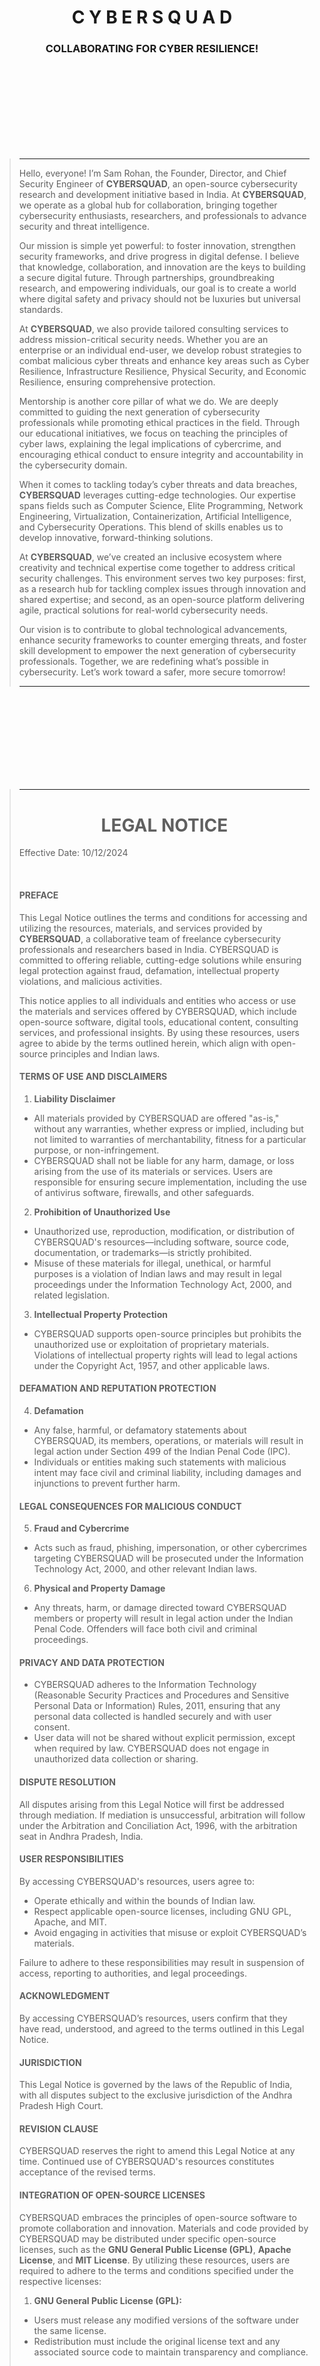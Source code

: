 <br>
<br>
<br>
<br>
<br>
<br>
<br>
<br>


<h1 align="center">C Y B E R S Q U A D</h1>
<h3 align="center">COLLABORATING FOR CYBER RESILIENCE!</h3>


<br>
<br>
<br>
<br>
<br>
<br>
<br>
<br>


>
> ---
>
>
> Hello, everyone! I’m Sam Rohan, the Founder, Director, and Chief Security Engineer of **CYBERSQUAD**, an open-source cybersecurity research and development initiative based in India. At **CYBERSQUAD**, we operate as a global hub for collaboration, bringing together cybersecurity enthusiasts, researchers, and professionals to advance security and threat intelligence.  
>
> Our mission is simple yet powerful: to foster innovation, strengthen security frameworks, and drive progress in digital defense. I believe that knowledge, collaboration, and innovation are the keys to building a secure digital future. Through partnerships, groundbreaking research, and empowering individuals, our goal is to create a world where digital safety and privacy should not be luxuries but universal standards.  
>
> At **CYBERSQUAD**, we also provide tailored consulting services to address mission-critical security needs. Whether you are an enterprise or an individual end-user, we develop robust strategies to combat malicious cyber threats and enhance key areas such as Cyber Resilience, Infrastructure Resilience, Physical Security, and Economic Resilience, ensuring comprehensive protection.  
>
> Mentorship is another core pillar of what we do. We are deeply committed to guiding the next generation of cybersecurity professionals while promoting ethical practices in the field. Through our educational initiatives, we focus on teaching the principles of cyber laws, explaining the legal implications of cybercrime, and encouraging ethical conduct to ensure integrity and accountability in the cybersecurity domain.  
>
> When it comes to tackling today’s cyber threats and data breaches, **CYBERSQUAD** leverages cutting-edge technologies. Our expertise spans fields such as Computer Science, Elite Programming, Network Engineering, Virtualization, Containerization, Artificial Intelligence, and Cybersecurity Operations. This blend of skills enables us to develop innovative, forward-thinking solutions.  
>
> At **CYBERSQUAD**, we’ve created an inclusive ecosystem where creativity and technical expertise come together to address critical security challenges. This environment serves two key purposes: first, as a research hub for tackling complex issues through innovation and shared expertise; and second, as an open-source platform delivering agile, practical solutions for real-world cybersecurity needs.  
>
> Our vision is to contribute to global technological advancements, enhance security frameworks to counter emerging threats, and foster skill development to empower the next generation of cybersecurity professionals. Together, we are redefining what’s possible in cybersecurity. Let’s work toward a safer, more secure tomorrow!  
>
>
> ---  
>

 

<br>
<br>
<br>
<br>
<br>
<br>
<br>
<br>


> ---  
>
> <h1 align="center">LEGAL NOTICE</h1>
>
>
>
> Effective Date: 10/12/2024
>
> <BR>
>
>
> #### **PREFACE**  
> This Legal Notice outlines the terms and conditions for accessing and utilizing the resources, materials, and services provided by **CYBERSQUAD**, a collaborative team of freelance cybersecurity professionals and researchers based in India. CYBERSQUAD is committed to offering reliable, cutting-edge solutions while ensuring legal protection against fraud, defamation, intellectual property violations, and malicious activities.  
>
> This notice applies to all individuals and entities who access or use the materials and services offered by CYBERSQUAD, which include open-source software, digital tools, educational content, consulting services, and professional insights. By using these resources, users agree to abide by the terms outlined herein, which align with open-source principles and Indian laws.  
>
>
> #### **TERMS OF USE AND DISCLAIMERS**  
>
> 1. **Liability Disclaimer**  
>   - All materials provided by CYBERSQUAD are offered "as-is," without any warranties, whether express or implied, including but not limited to warranties of merchantability, fitness for a particular purpose, or non-infringement.  
>   - CYBERSQUAD shall not be liable for any harm, damage, or loss arising from the use of its materials or services. Users are responsible for ensuring secure implementation, including the use of antivirus software, firewalls, and other safeguards.  
>
> 2. **Prohibition of Unauthorized Use**  
>   - Unauthorized use, reproduction, modification, or distribution of CYBERSQUAD's resources—including software, source code, documentation, or trademarks—is strictly prohibited.  
>   - Misuse of these materials for illegal, unethical, or harmful purposes is a violation of Indian laws and may result in legal proceedings under the Information Technology Act, 2000, and related legislation.  
>
> 3. **Intellectual Property Protection**  
>   - CYBERSQUAD supports open-source principles but prohibits the unauthorized use or exploitation of proprietary materials. Violations of intellectual property rights will lead to legal actions under the Copyright Act, 1957, and other applicable laws.  
>
>
> #### **DEFAMATION AND REPUTATION PROTECTION**  
>
> 4. **Defamation**  
>   - Any false, harmful, or defamatory statements about CYBERSQUAD, its members, operations, or materials will result in legal action under Section 499 of the Indian Penal Code (IPC).  
>   - Individuals or entities making such statements with malicious intent may face civil and criminal liability, including damages and injunctions to prevent further harm.  
>
>
> #### **LEGAL CONSEQUENCES FOR MALICIOUS CONDUCT**  
>
> 5. **Fraud and Cybercrime**  
>   - Acts such as fraud, phishing, impersonation, or other cybercrimes targeting CYBERSQUAD will be prosecuted under the Information Technology Act, 2000, and other relevant Indian laws.  
>
> 6. **Physical and Property Damage**  
>   - Any threats, harm, or damage directed toward CYBERSQUAD members or property will result in legal action under the Indian Penal Code. Offenders will face both civil and criminal proceedings.  
>
>
> #### **PRIVACY AND DATA PROTECTION**  
> - CYBERSQUAD adheres to the Information Technology (Reasonable Security Practices and Procedures and Sensitive Personal Data or Information) Rules, 2011, ensuring that any personal data collected is handled securely and with user consent.  
> - User data will not be shared without explicit permission, except when required by law. CYBERSQUAD does not engage in unauthorized data collection or sharing.  
>
>
> #### **DISPUTE RESOLUTION**  
> All disputes arising from this Legal Notice will first be addressed through mediation. If mediation is unsuccessful, arbitration will follow under the Arbitration and Conciliation Act, 1996, with the arbitration seat in Andhra Pradesh, India.  
>
>
> #### **USER RESPONSIBILITIES**  
> By accessing CYBERSQUAD's resources, users agree to:  
> - Operate ethically and within the bounds of Indian law.  
> - Respect applicable open-source licenses, including GNU GPL, Apache, and MIT.  
> - Avoid engaging in activities that misuse or exploit CYBERSQUAD’s materials.  
>
> Failure to adhere to these responsibilities may result in suspension of access, reporting to authorities, and legal proceedings.  
>
>
> #### **ACKNOWLEDGMENT**  
> By accessing CYBERSQUAD’s resources, users confirm that they have read, understood, and agreed to the terms outlined in this Legal Notice.  
>
> #### **JURISDICTION**  
> This Legal Notice is governed by the laws of the Republic of India, with all disputes subject to the exclusive jurisdiction of the Andhra Pradesh High Court.  
>
> #### **REVISION CLAUSE**  
> CYBERSQUAD reserves the right to amend this Legal Notice at any time. Continued use of CYBERSQUAD's resources constitutes acceptance of the revised terms.  
>
>
>
> #### **INTEGRATION OF OPEN-SOURCE LICENSES**  
> CYBERSQUAD embraces the principles of open-source software to promote collaboration and innovation. Materials and code provided by CYBERSQUAD may be distributed under specific open-source licenses, such as the **GNU General Public License (GPL)**, **Apache License**, and **MIT License**. By utilizing these resources, users are required to adhere to the terms and conditions specified under the respective licenses:  
>
> 1. **GNU General Public License (GPL):**  
>   - Users must release any modified versions of the software under the same license.  
>   - Redistribution must include the original license text and any associated source code to maintain transparency and compliance.  
>
> 2. **Apache License:**  
>   - Users are allowed to modify, use, and distribute the code, but must include proper attribution to the original authors.  
>   - A notice of any modifications must also be clearly stated in the redistributed version.  
>
> 3. **MIT License:**  
>   - Offers maximum flexibility by requiring only that users provide proper attribution to the original developers.  
>   - Users can freely use, modify, or integrate the code in proprietary projects without additional obligations.  
>
>
> **User Responsibility:**  
> By accessing or using materials provided under these open-source licenses, users agree to:  
> - Respect the obligations outlined in the respective licenses.  
> - Avoid infringing on the intellectual property rights of CYBERSQUAD or other contributors.  
> - Ensure compliance with license terms when redistributing or modifying open-source resources.  
>
> Failure to comply with these requirements constitutes a violation of the applicable license and may lead to legal actions to enforce the terms of use.  
>
> <br>
> <br>
>
> **Signed**: 
>
> **[Sam Rohan](https://x.com/_samrohan_),**
> 
> Founder, Director, and Chief Security Engineer at CYBERSQUAD, India.
>
>
> 
> ---  



 
<br>
<br>
<br>
<br>
<br>
<br>
<br>
<br>




<h2 align="center">OUR BUSINESS PHILOSOPHY, COMMITMENT AND CORE VALUES</h2>

<br>

> ----------
>
> AT THE CORE OF OUR BUSINESS LIES A STEADFAST COMMITMENT TO EXCELLENCE, INTEGRITY, AND EMPOWERMENT. HERE'S A GLIMPSE INTO OUR PHILOSOPHY AND THE UNWAVERING COMMITMENT WE HOLD TOWARDS OUR BUSINESS, CLIENTS, AND COLLABORATIVE TEAMS:
>
> ![img004](https://github.com/user-attachments/assets/19a75699-806d-4da7-a67b-336d59667b90)
>
> ----------
 
<br>

<h3 align="center">BUSINESS PHILOSOPHY</h3>

<br>


| **Principle**            | **Description** |
|--------------------------|-----------------|
| **Quality is Paramount** | Excellence isn't just a goal; it's ingrained in the very fabric of our business. We strive tirelessly to achieve and uphold the highest standards of quality in both products and services. Through continuous evaluation, refinement, and innovation, we ensure that every aspect of our business reflects this unwavering commitment to excellence. |
| **Customer-Centricity**  | Our customers are the driving force behind everything we do. We prioritize active listening, empathy, and understanding to craft solutions that not only meet but exceed their expectations. By placing our customers at the heart of our business, we ensure that their needs are authentically addressed, fostering long-lasting relationships built on trust and satisfaction. |
| **Empowering Our Team**  | Trust, empowerment, and collaboration form the foundation of our business operations. We believe in decentralizing authority and fostering a culture of autonomy and accountability within our collaborative teams. By empowering individuals to make informed decisions and drive innovation, we create an environment where everyone can thrive and contribute to our collective success. |
| **Continuous Improvement** | Embracing a culture of perpetual progress is key to staying ahead in today's dynamic landscape. Guided by scientific precision and a relentless commitment to excellence, we continuously refine our processes and embrace innovation to remain at the forefront of technological advancements. |
| **Optimism and Vision**  | We maintain an unwaveringly optimistic outlook, fueled by a deep-seated belief in our capacity to effect positive change. Our shared passion, vision, and commitment inspire not only our collaborative teams but also our business partners and stakeholders, propelling us towards a future filled with boundless possibilities. |
| **Innovation and Simplicity** | We believe in fostering a culture where creative ideas flourish. By embracing external influences, encouraging cross-industry learning, and promoting innovative thinking within our teams, we simplify processes to enhance efficiency and effectiveness. |
| **Ethical Leadership**   | Upholding the highest standards of integrity and ethics in all our actions, we ensure our decisions are not only profitable but also morally sound and socially responsible. |

<br>

<h3 align="center">COMMITMENT</h3>

<br>

| **Principle**                          | **Description** |
|----------------------------------------|-----------------|
| **Prioritizing Customer Needs**        | We are committed to prioritizing customer needs and building trust by fostering innovation and simplifying processes. By making sound judgments and considering diverse perspectives, we ensure that every decision is informed and aligned with our customers' best interests. |
| **Continuous Learning and Improvement**| We cultivate a culture of continuous learning and improvement, constantly seeking new possibilities and investing in the growth of our collaborative teams. Setting high-quality standards and encouraging creativity and ambition allow us to serve our customers effectively and achieve exceptional results. |
| **Creating an Inclusive Work Environment** | We firmly establish equal rights and responsibilities for all, promoting diversity, equality, and inclusion within our collaborative teams. By fostering open communication, transparency, and accountability, we create a safe, productive, and enjoyable work environment where everyone can thrive. |
| **Embracing Change and Accountability**| We embrace change and foster adaptability, setting clear expectations and holding individuals accountable for their actions. Upholding the highest ethical standards and prioritizing emotional intelligence, we lead by example and inspire others to embrace continuous improvement and learning. |
| **Commitment to Social Responsibility** | We recognize our impact on the larger ecosystem and commit to sustainable practices that benefit society as a whole. Our dedication to corporate social responsibility ensures we contribute positively to our communities and the environment. |
| **Innovation and Excellence**          | We set high standards and drive our teams to deliver quality products and services. Relentlessly pursuing excellence, we ensure problems are solved effectively, and innovation is a constant pursuit. |
| **Building Trust and Communication**   | We establish trust through attentive listening, open communication, and respectful interactions. Leading by example, we embrace self-critique and benchmark against the best to foster a culture of trust and transparency. |
 
<br>

<h3 align="center">CORE VALUES</h3>

<br>

| **Core Value**                      | **Description** |
|-------------------------------------|-----------------|
| **Integrity**                       | Demonstrating honesty, transparency, and ethical behavior in all actions and decisions, fostering trust and building strong, long-lasting relationships with clients, partners, and team members. |
| **Innovation**                      | Encouraging creativity, continuous improvement, and the development of new ideas by creating an environment that promotes experimentation, risk-taking, and forward-thinking strategies. |
| **Accountability**                  | Taking responsibility for one’s actions, ensuring the achievement of goals, and maintaining a culture of reliability and commitment to delivering on promises to customers and stakeholders. |
| **Collaboration**                   | Promoting teamwork, open communication, and cooperation across the organization to harness the collective expertise and creativity of our people for exceptional results. |
| **Customer Focus**                  | Prioritizing the needs of customers and striving to exceed their expectations by delivering products and services that reflect our dedication to quality, reliability, and value. |
| **Excellence**                      | Pursuing the highest quality in products, services, and performance, continuously striving for improvement to maintain superior standards in all aspects of our business. |
| **Respect**                         | Treating everyone with dignity, empathy, and fairness, regardless of their background or position, and fostering a culture where all voices are heard and valued. |
| **Sustainability**                  | Embracing environmentally responsible practices and working towards long-term success, integrating sustainability into our operations for positive societal impact. |
| **Diversity and Inclusion**         | Valuing and promoting a diverse and inclusive work environment where all employees feel valued, empowered, and encouraged to bring their whole selves to work. |
| **Agility**                         | Adapting to change and quickly responding to market needs and challenges by remaining flexible, resilient, and forward-thinking in a dynamic environment. |
| **Empowerment**                     | Encouraging employees to take initiative, make decisions, and drive the company forward by providing them with the necessary tools, resources, and authority to succeed. |
| **Social Responsibility**           | Giving back to the community and promoting positive social impact through responsible business practices, philanthropy, and active engagement in societal issues. |
| **Passion**                         | Cultivating enthusiasm, dedication, and a strong work ethic among team members to inspire exceptional performance and create a positive and energetic work environment. |
| **Trust**                           | Fostering an environment of trust by being reliable, consistent, and transparent in our actions, ensuring all relationships are built on a foundation of integrity and mutual respect. |
| **Continuous Improvement**          | Fostering a culture that embraces continuous improvement in processes, products, and services to stay competitive and achieve excellence in all endeavors. |
| **Innovation with Purpose**         | Driving innovation that aligns with the company’s mission and brings meaningful value to customers and stakeholders, rather than innovation for its own sake. |
| **Transparency**                    | Ensuring open communication and clarity in all business dealings to build trust and credibility with stakeholders, employees, and customers. |
| **Empathy**                         | Understanding and considering the feelings, perspectives, and needs of others to create a compassionate and supportive environment. |
| **Commitment to Community**         | Being actively involved in and contributing to the communities in which the organization operates, strengthening community ties, and enhancing social impact. |
| **Resilience**                      | Cultivating the ability to withstand challenges, recover from setbacks, and sustain growth in a constantly evolving and sometimes unpredictable environment. |
| **Customer Success**                | Going beyond customer satisfaction by ensuring that customers achieve success with the products and services provided, building long-term partnerships. |
| **Data-Driven Decision Making**     | Utilizing data, analytics, and evidence-based approaches to inform decisions, strategies, and innovations, enhancing accuracy and effectiveness. |
| **Ethical Leadership**              | Leading with integrity, fairness, and moral clarity, ensuring that all actions taken by leadership align with the company's core values and ethical principles. |
| **Learning and Development**        | Encouraging continuous learning and promoting team member growth by providing resources, training, and opportunities for professional growth and development. |
| **Leadership**                      | Developing and supporting strong leaders who inspire, guide, and mentor others, creating a culture of excellence and continuous improvement throughout the organization. |
| **Work-Life Balance and Well-Being**| Promoting work-life balance and overall well-being for employees, recognizing that a healthy, happy workforce is essential for sustained success. |
| **Profitability**                   | Ensuring the company remains profitable by being efficient, cost-effective, and focused on delivering value to customers and stakeholders, balancing financial performance with ethical practices. |
| **Quality**                         | Maintaining high standards in all aspects of the business to ensure customer satisfaction, consistently delivering products and services that meet or exceed expectations. |
| **Safety**                          | Prioritizing the safety and well-being of employees, customers, and the community by adhering to the highest safety standards in all operations. |
| **Wellness and Well-being**         | Encouraging holistic well-being for employees, incorporating physical, mental, and emotional health as part of the company culture. |





<br>
<br>
<br>
<br>
<br>
<br>
<br>
<br>


<h2 align="center">WORK-LIFE FREEDOM FRAMEWORK</h2>

<br>

> ----------
> 
> OUR WORK-LIFE FREEDOM FRAMEWORK IS A HOLISTIC APPROACH WE'VE DEVELOPED TO EMPOWER OURSELVES AND OTHERS WITH THE INTELLECTUAL, PROFESSIONAL, AND PERSONAL FREEDOMS NECESSARY FOR INNOVATION AND SUSTAINABLE SUCCESS. WE STRIVE TO FOSTER A COLLABORATIVE AND SUPPORTIVE ENVIRONMENT WHERE AUTONOMY, WELL-BEING, AND CREATIVITY THRIVE, ALLOWING EACH PERSON IN OUR COMMUNITY TO ACHIEVE THEIR FULL POTENTIAL.
>
> ![img003](https://github.com/user-attachments/assets/68c16262-225a-4cca-9be9-652c3e3bd595)
>
> ----------

<br>

### Intellectual and Professional Growth

- **Intellectual Freedom**: We believe in the principle of unrestricted intellectual exploration, empowering ourselves and others to think, learn, and innovate freely. This approach drives breakthroughs in areas we are passionate about, such as AI, cybersecurity, and quantum computing.
- **Creative Freedom**: We encourage open expression and the sharing of ideas without limitations, fostering creativity through collaborative projects and promoting unique contributions across different fields.
- **Career Freedom**: We value the autonomy to pursue career paths aligned with personal passions. We support ongoing mentorship, skill development, and growth, believing in lifelong learning for ourselves and those around us.
- **Freedom of Purpose**: We strive to work in alignment with our values, creating a mission-driven path where personal passions and technological advancement unite.
- **Freedom of Opportunity**: Inclusivity is important to us, and we are committed to ensuring equal access to opportunities for growth and development, building a truly diverse and welcoming community.

### Work Flexibility

- **Time Freedom**: We prioritize flexible scheduling to balance work and personal commitments, enhancing productivity and well-being.
- **Location Freedom**: We embrace remote and hybrid work options, enabling us and others to contribute from any location, unrestricted by geography.
- **Autonomy Freedom**: We value making independent decisions and fostering self-driven success, allowing for customized career paths that suit individual goals.

### Collaboration and Community

- **Freedom of Expression**: We cultivate an open and collaborative community where ideas, insights, and opinions are shared freely, promoting innovation and mutual respect.
- **Freedom of Association**: We believe in building strong community ties, enabling collaboration, team formation, and partnerships that propel collective progress.

### Well-being and Sustainability

- **Health Freedom**: We are committed to supporting physical and mental well-being, promoting a balanced lifestyle with resources to encourage healthy work-life integration.
- **Environmental Freedom**: We advocate for sustainable practices, supporting responsible resource use and eco-friendly initiatives that benefit both our community and society.

### Autonomy and Privacy

- **Freedom of Privacy**: Privacy is a core value for us, respecting personal boundaries and maintaining a healthy division between work and personal life.
- **Freedom from Routine**: We embrace flexibility to break from monotonous patterns, encouraging new experiences that enhance creativity and foster innovative thinking.

### Legal and Ethical Protections

- **Legal Freedom**: We are dedicated to fair policies and protections for ourselves and others, ensuring a safe, just, and non-restrictive work environment.
- **Freedom of Conscience**: We believe in following our ethical and moral beliefs without external pressure, fostering a supportive and inclusive community.

**Summary**  
Our Work-Life Freedom Framework provides a foundation for growth, innovation, and community, creating an inclusive space where each person is supported in their professional journey and personal development. This framework reflects our dedication to fostering a healthy, sustainable, and empowering environment for everyone involved.



<br>
<br>
<br>
<br>
<br>
<br>
<br>
<br>

 
<h2 align="center">IDEOLOGIES</h2>


<br>

> ----------
>
> IN THE FORGE OF HUMAN STRUGGLE, IDEOLOGIES EMERGE AS IMMORTAL FORCES, SURPASSING THE CONSTRAINTS OF FLESH AND BONE TO COMMAND HEARTS AND MINDS. THEY BREAK FREE FROM CHAINS, TRANSCEND BORDERS, AND DEFY EVEN DEATH ITSELF.
>
> ![img001](https://github.com/user-attachments/assets/ee882d1d-f819-432e-a00b-47fe4d53e0cc)
>
> ----------

<br>
 
- **Open Source Mastery:** We are dedicated to unraveling the inner workings of successful open-source projects, fostering collaboration, and embracing shared innovation. By contributing to and learning from the open-source community, we drive progress and create robust, reliable solutions.

- **Experience-Centric Approach:** We place paramount importance on user experiences, ensuring our technology transcends mere tools to create impactful, user-centered interactions. Our focus is on delivering intuitive, seamless experiences that enhance user satisfaction and engagement.

- **Connectivity as Core:** We believe in technology's potential to unite people, enrich relationships, and elevate the human connection through seamless interactions. Our solutions aim to bridge gaps, foster communication, and create a connected world.

- **Harmonious Tech Leadership:** Harnessing technology's power as a tool, we diligently manage its influence to ensure it empowers without overpowering, cultivating a harmonious coexistence. We strive for a balance where technology enhances human capabilities without overshadowing them.

- **Life Enhancement Principle:** Our technology endeavors to amplify the quality of life by complementing and enhancing human experiences, preserving the integrity of balanced living. We focus on solutions that add value to everyday life, promoting well-being and productivity.

- **Pioneers of Social Transformation:** Embracing modern technology, we actively participate in shaping a society where efficiency is no longer an option but an intrinsic necessity. We drive innovation that transforms societal norms, making efficiency and progress integral to daily life.

- **Innovative Opportunity Seeker:** Guided by our dedication to meeting customer needs, our pursuit of new technology avenues transforms possibilities into practical solutions. We are constantly exploring and integrating cutting-edge technologies to create meaningful opportunities for our users.

- **Computing Empowerment Advocacy:** We stand against the lack of access to computing resources, advocating for technological inclusivity as a means of individual empowerment. Our mission is to democratize technology, ensuring everyone has the tools they need to succeed.

- **Agent of Future Creation:** With innovation at our core, we view the shaping of tomorrow as an active endeavor, propelling us to lead in creating the future we envision. We are committed to pioneering new technologies that define the next era of human advancement.

- **Human-Centric Mindset:** Recognizing the risk of homogenizing thought, we emphasize the distinctiveness of human thinking and strive to prevent the transformation into mere automated processes. Our focus is on preserving human creativity, intuition, and individuality in a tech-driven world.

- **Internet's Transformative Journey:** Envisioning the dynamic evolution of the internet, we drive the transition from a basic web to a complex, interconnected realm - a future shaped by the Internet of Things. We are at the forefront of this journey, developing technologies that harness the full potential of the internet.

- **Sustainability Commitment:** We prioritize sustainability in our innovations, ensuring our solutions are environmentally responsible and contribute to a greener future. Our dedication to sustainable practices is reflected in our product designs and operational processes.

- **Ethical Innovation:** We are committed to ethical innovation, ensuring our technologies are developed and used responsibly. Our approach prioritizes user privacy, data security, and ethical considerations in all our projects.



<br>
<br>
<br>
<br>
<br>
<br>
<br>
<br>



<h2 align="center">LEADERSHIP PRINCIPLES</h2>


<br>
 

> ----------
>
> INNOVATION, ROOTED IN STEADFAST PRINCIPLES—QUALITY, CUSTOMER FOCUS, TEAM EMPOWERMENT, RELENTLESS IMPROVEMENT, AND BOUNDLESS OPTIMISM—DRIVES US FORWARD. IN OUR COMMUNITY, WE CHART A COURSE FOR SUCCESS WITH UNSHAKABLE DEDICATION AND RESOLVE.
>
> ![img002](https://github.com/user-attachments/assets/4063795b-2588-43cf-81ea-60cd7d4f7277)
>
> ----------
 
<br>

- **Foster Coaching Excellence:** In today's dynamic landscape, leaders must embrace coaching skills to nurture growth. Cultivating a coaching mindset entails welcoming constructive feedback and encouraging upward input to identify areas for improvement. Active listening, a pivotal coaching skill, enables us to understand team members deeply and empathize with their challenges, equipping us to provide effective support.

- **Empower and Encourage Autonomy:** Effective leaders strike a balance between providing direction and granting autonomy. By establishing clear team goals, we offer transparency on objectives, aligning individual contributions with broader business success. Empowerment involves entrusting employees with the freedom to execute tasks independently, fostering a culture of trust and enabling them to leverage their strengths for professional growth.

- **Prioritize Team Well-being and Success:** Recognizing that a thriving workforce propels achievements, we display genuine concern for team members' well-being and triumphs. Though financial gains are crucial, valuing people's contributions fosters engagement and recognition. Attuned to team members' well-being, we adeptly delegate tasks, resolve conflicts, and ensure a more productive and trusting environment.

- **Drive Results through Effective Execution:** While emotional intelligence is vital, we must be results-oriented, ensuring teams achieve predefined goals. We strategize, organize, execute, and delegate tasks to secure optimal outcomes. Aligning these results with the community's overall success highlights our strategic prowess and operational acumen.

- **Champion Communication and Active Listening:** Communication excellence is non-negotiable for leaders. Effective feedback delivery, combined with active listening, fuels effective dialogue and understanding. We encourage open dialogue, acknowledge achievements, and demonstrate humility in receiving feedback, enhancing team dynamics and fostering transparency across the organization.

- **Nurturing Professional Development:** We play a pivotal role in nurturing our team members' strengths and potential. Identifying and leveraging individual strengths drives team excellence. We facilitate growth by offering opportunities for upskilling and personal development, creating a culture that encourages continuous learning.

- **Illuminate Vision and Strategy:** We craft a compelling vision to guide our teams toward success. This vision aligns team efforts with overall business strategy, providing clarity and purpose. Effectively coordinating diverse talents and skill sets within the team fosters collaboration and collective progress.

- **Customer-Centric Focus:** We place customers at the heart of our decisions, tirelessly working to earn and sustain customer trust. A relentless pursuit of customer satisfaction drives innovation and keeps competitors at bay.

- **Ownership and Long-Term Perspective:** We exhibit ownership, prioritizing long-term value over short-term gains. We act as stewards of the entire organization, fostering a sense of accountability and responsibility beyond our immediate teams.

- **Cultivate Innovation and Simplicity:** We inspire innovation and simplicity, fostering a culture where creative ideas flourish. We embrace external influences, encourage cross-industry learning, and promote innovative thinking within our teams.

- **Cultivate Sound Judgment and Learning:** We demonstrate strong judgment, seeking diverse viewpoints to make informed decisions. We maintain a curious mindset, relentlessly pursuing learning opportunities for personal and professional growth.

- **Develop Exceptional Talent:** We uphold high standards by recruiting and nurturing exceptional talent. We empower employees to rise through the ranks, fostering leadership qualities in others.

- **Strive for Excellence and Continuous Improvement:** We set exceptionally high standards and drive our teams to deliver quality products and services. We relentlessly pursue excellence, ensuring that problems are solved effectively.

- **Think Big and Drive Action:** We embrace a bold perspective, encouraging innovative thinking and the pursuit of audacious goals. We value calculated risk-taking and prioritize agility in decision-making.

- **Accomplish More with Less:** We maximize resources by fostering resourcefulness and self-sufficiency. We prioritize efficiency, recognizing that constraints drive creative problem-solving.

- **Build Trust and Effective Communication:** We establish trust through attentive listening, open communication, and respectful interactions. We lead by example, embracing self-critique and benchmarking against the best.

- **Deep Dive into Details:** We remain engaged at all levels, staying connected to the nuances of our teams and operations. We uphold meticulousness and skepticism to ensure data-driven decision-making.

- **Embrace Constructive Disagreement:** We engage in respectful dissent, challenging decisions for the sake of improvement. We commit fully to decisions once made, embodying conviction and tenacity.

- **Deliver with Resilience:** We focus on pivotal inputs, delivering quality outcomes even in the face of challenges. We exhibit resilience and determination to achieve goals, inspiring our teams to do the same.

- **Cultivate an Exceptional Work Environment:** We foster a safe, diverse, and productive work environment. We lead with empathy, prioritize employee growth, and uphold a commitment to creating a positive workplace.

- **Embrace Responsibility and Growth:** We recognize our impact on the larger ecosystem and commit to continual improvement. We approach each day with the determination to better ourselves, our teams, and the world around us.

- **Champion Diversity and Inclusion:** We celebrate diverse perspectives and backgrounds, creating an inclusive environment where everyone feels valued and respected. Diversity drives innovation, and inclusion fosters a collaborative, supportive culture.

- **Commitment to Ethical Leadership:** We uphold the highest standards of integrity and ethics in all our actions. Our commitment to ethical leadership ensures we make decisions that are not only profitable but also morally sound and socially responsible.




<br>
<br>
<br>
<br>
<br>
<br>
<br>
<br>



<h2 align="center">COMMUNITY GUIDELINES</h2>

<br>

> ----------
>
>  ![img006](https://github.com/user-attachments/assets/ab1269c1-2af4-4683-88bd-92c09e0406ec)
> 
> ----------


<br>


| Guideline                          | Description                                                                                                                                                          |
|------------------------------------|----------------------------------------------------------------------------------------------------------------------------------------------------------------------|
| **Respect Others**                 | Value everyone’s perspective. Engage in constructive discussions without targeting individuals. Inappropriate comments may be removed.                               |
| **No Advertising**                 | Refrain from advertising products or services outside designated areas. Spamming will not be tolerated.                                                              |
| **Thoughtful Engagement**          | Avoid empty praise; engage thoughtfully by understanding a brand before forming opinions.                                                                             |
| **Stay on Topic**                  | Keep discussions focused; unrelated comments disrupt conversations. Report trolls rather than engage.                                                                  |
| **Welcome New Members**            | Offer guidance and support to newcomers to foster a welcoming environment.                                                                                            |
| **Keep It Clean**                  | Avoid offensive language or inappropriate content.                                                                                                                  |
| **Responsible Reporting**           | Report genuine issues only; misuse of reporting may lead to disciplinary actions.                                                                                   |
| **Off-Topic Chats**                | Use designated spaces for non-related discussions.                                                                                                                  |
| **Follow the Law**                 | Avoid posting illegal content.                                                                                                                                        |
| **Maintain Respectful Conduct**    | Engage respectfully and fairly; disruptive behavior may lead to a ban.                                                                                             |
| **Think Before Posting**           | Take time to craft thoughtful responses.                                                                                                                             |
| **Encourage Diverse Opinions**      | Respect different perspectives; vote for well-constructed comments, even if you disagree.                                                                            |
| **Vote on Quality**                | Vote based on the value of information, not the commenter’s identity.                                                                                              |
| **Avoid “Shouting”**               | Typing in all caps may distract from your message.                                                                                                                  |
| **Build Positive Reputation**      | Be polite, helpful, and considerate to earn respect within the community.                                                                                            |
| **Learn from Peers**               | Respect the experience and expertise of others; there’s always more to learn.                                                                                       |
| **Be Objective**                   | Support factual claims with evidence or clarify when expressing personal opinions.                                                                                   |
| **Contribute Positively**          | Add meaningful insights to foster productive dialogue.                                                                                                               |
| **Welcome New Ideas**              | Embrace diverse perspectives to strengthen the community.                                                                                                          |
| **Show Appreciation**              | Recognize and express gratitude towards members who provide valuable insights.                                                                                        |



<br>
<br>
<br>
<br>
<br>
<br>
<br>
<br>


<h2 align="center">SECURITY POLICIES</h2>

<br>

> ----------
> 
> **OUR SECURITY MOTTO**: *“COLLABORATE WITH CARE, INNOVATE WITH INTEGRITY.”* THESE GUIDELINES ENSURE THAT OUR SPACE REMAINS SECURE, RESPECTFUL, AND INNOVATIVE AS WE ADVANCE TOMORROW’S TECHNOLOGY.
>
>  ![img007](https://github.com/user-attachments/assets/bc87b8cd-9fca-4eb5-9502-786be87db173)
>
> ----------

<br>
 
**1. Data Privacy and Confidentiality**  
We are committed to the highest standards of data privacy. Members, partners, and affiliates must comply with all applicable privacy laws and data protection regulations to safeguard personal and organizational information. Access to sensitive data will be limited to authorized personnel only, and any data shared with third parties will require explicit permission and strict confidentiality agreements.

**2. Intellectual Property Protection**  
To protect intellectual property (IP) within Our open-source collaborative environment, We require all participants to honor IP rights, including proprietary technology, research, and data. Contributions to Our work will be governed by clear IP agreements, ensuring that members can openly collaborate while safeguarding individual and organizational contributions.

**3. Network Security and Access Control**  
Our network and systems are protected by industry-standard security measures, including firewalls, encryption, multi-factor authentication (MFA), and regular vulnerability assessments. Access to Our infrastructure is restricted to authorized individuals, and members must follow established protocols for securely connecting to and navigating Our networks, including secure password management practices.

**4. Cybersecurity Training and Awareness**  
All Our members, employees, and affiliates must undergo regular cybersecurity training to stay informed on best practices, emerging threats, and mitigation techniques. This includes training on recognizing phishing attempts, handling sensitive information, and following Our incident response procedures.

**5. Incident Response and Reporting**  
We maintain an Incident Response Team (IRT) to address any cybersecurity incidents, ensuring rapid identification, containment, and resolution. Members are encouraged to promptly report any suspicious activities or security breaches to the IRT. Our response framework is designed to minimize risk, protect resources, and document incidents for ongoing security improvement.

**6. Usage of Our Labs and Resources**  
Members accessing Our Labs must follow strict security protocols to prevent accidental or intentional breaches. Labs may not be used for unauthorized testing, exploitation, or dissemination of malicious software. Each member must respect lab access policies, ensure proper handling of data, and maintain a safe environment for collaborative experimentation.

**7. Compliance with Legal and Ethical Standards**  
We are committed to ethical research and development, aligning with international legal standards. Activities that violate intellectual property laws, involve illegal software, or engage in unethical hacking are strictly prohibited. All members must adhere to Our code of conduct and ethical guidelines.

**8. Communication and Information Sharing**  
Open-source collaboration is encouraged, but members must use discretion when sharing information within and outside Our community. Public communication, including social media and forums, should be approved and consistent with Our communication policies. Unauthorized sharing of sensitive project information is not permitted.

**9. System Updates and Patch Management**  
We maintain a rigorous schedule of system updates, patches, and maintenance to protect against vulnerabilities. All members using Our devices or accessing Our systems are required to adhere to update protocols, ensuring devices remain compliant with the latest security standards.

**10. Regular Audits and Compliance Checks**  
To maintain a secure and compliant environment, We will conduct regular security audits and compliance checks. Members and affiliates may be required to participate in these assessments, ensuring adherence to Our policies and maintaining the integrity of Our systems.

**11. Environmentally Responsible Practices**  
We are committed to sustainable technology practices, encouraging members to use energy-efficient devices and virtual environments when possible. Environmental sustainability is a key consideration in Our procurement and disposal of IT equipment, ensuring that We operate with minimal environmental impact.

**12. Member Accountability and Disciplinary Action**  
Members are expected to uphold these security policies and guidelines at all times. Violations may result in disciplinary action, including restricted access, revocation of membership privileges, or legal action if warranted. We strive for a collaborative environment where each member takes responsibility for safeguarding shared resources.

 

<br>
<br>
<br>
<br>


 
